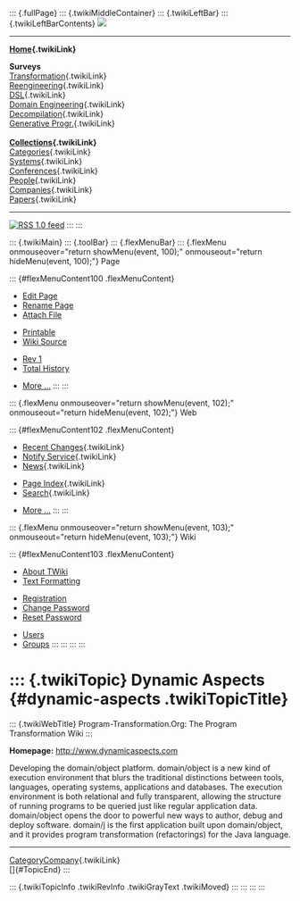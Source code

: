 ::: {.fullPage}
::: {.twikiMiddleContainer}
::: {.twikiLeftBar}
::: {.twikiLeftBarContents}
![](../pub/transformation.gif)

------------------------------------------------------------------------

**[Home](WebHome){.twikiLink}**

**Surveys**\
[Transformation](ProgramTransformation){.twikiLink}\
[Reengineering](ReengineeringWiki){.twikiLink}\
[DSL](DomainSpecificLanguages){.twikiLink}\
[Domain Engineering](DomainEngineering){.twikiLink}\
[Decompilation](DeCompilation){.twikiLink}\
[Generative Progr.](GenerativeProgrammingWiki){.twikiLink}\
\
**[Collections](CategoryCollection){.twikiLink}**\
[Categories](CategoryCategory){.twikiLink}\
[Systems](TransformationSystems){.twikiLink}\
[Conferences](TransformationConferences){.twikiLink}\
[People](TransformationPeople){.twikiLink}\
[Companies](TransformationCompanies){.twikiLink}\
[Papers](CategoryPaper){.twikiLink}

------------------------------------------------------------------------

[![](../pub/rss.gif "RSS 1.0 feed")](WebRss@skin=rss)
:::
:::

::: {.twikiMain}
::: {.toolBar}
::: {.flexMenuBar}
::: {.flexMenu onmouseover="return showMenu(event, 100);" onmouseout="return hideMenu(event, 100);"}
Page

::: {#flexMenuContent100 .flexMenuContent}
-   [Edit
    Page](http://www.program-transformation.org/edit/Transform/DynamicAspects?t=1536826390)
-   [Rename
    Page](http://www.program-transformation.org/rename/Transform/DynamicAspects)
-   [Attach
    File](http://www.program-transformation.org/attach/Transform/DynamicAspects)

<!-- -->

-   [Printable](http://www.program-transformation.org/view/Transform/DynamicAspects?skin=print.pattern)
-   [Wiki
    Source](http://www.program-transformation.org/view/Transform/DynamicAspects?skin=text&raw=on&contenttype=text/plain)

<!-- -->

-   [Rev
    1](http://www.program-transformation.org/view/Transform/DynamicAspects?rev=1.1)
-   [Total
    History](http://www.program-transformation.org/rdiff/Transform/DynamicAspects)

<!-- -->

-   [More
    \...](http://www.program-transformation.org/oops/Transform/DynamicAspects?template=oopsmore&param1=1.1&param2=1.1)
:::
:::

::: {.flexMenu onmouseover="return showMenu(event, 102);" onmouseout="return hideMenu(event, 102);"}
Web

::: {#flexMenuContent102 .flexMenuContent}
-   [Recent Changes](WebChanges){.twikiLink}
-   [Notify Service](WebNotify){.twikiLink}
-   [News](WebNews){.twikiLink}

<!-- -->

-   [Page Index](WebIndex){.twikiLink}
-   [Search](WebSearch){.twikiLink}

<!-- -->

-   [More
    \...](http://www.program-transformation.org/oops/Transform/DynamicAspects?template=oopsmore&param1=1.1&param2=1.1)
:::
:::

::: {.flexMenu onmouseover="return showMenu(event, 103);" onmouseout="return hideMenu(event, 103);"}
Wiki

::: {#flexMenuContent103 .flexMenuContent}
-   [About
    TWiki](http://www.program-transformation.org/view/TWiki/WebHome)
-   [Text
    Formatting](http://www.program-transformation.org/view/TWiki/TextFormattingRules)

<!-- -->

-   [Registration](http://www.program-transformation.org/view/TWiki/TWikiRegistration)
-   [Change
    Password](http://www.program-transformation.org/view/TWiki/ChangePassword)
-   [Reset
    Password](http://www.program-transformation.org/view/TWiki/ResetPassword)

<!-- -->

-   [Users](http://www.program-transformation.org/view/Main/TWikiUsers)
-   [Groups](http://www.program-transformation.org/view/Main/TWikiGroups)
:::
:::
:::
:::

::: {.twikiTopic}
Dynamic Aspects {#dynamic-aspects .twikiTopicTitle}
===============

::: {.twikiWebTitle}
Program-Transformation.Org: The Program Transformation Wiki
:::

**Homepage:** <http://www.dynamicaspects.com>

Developing the domain/object platform. domain/object is a new kind of
execution environment that blurs the traditional distinctions between
tools, languages, operating systems, applications and databases. The
execution environment is both relational and fully transparent, allowing
the structure of running programs to be queried just like regular
application data. domain/object opens the door to powerful new ways to
author, debug and deploy software. domain/j is the first application
built upon domain/object, and it provides program transformation
(refactorings) for the Java language.

------------------------------------------------------------------------

[CategoryCompany](CategoryCompany){.twikiLink}\
[]{#TopicEnd}
:::

::: {.twikiTopicInfo .twikiRevInfo .twikiGrayText .twikiMoved}
:::
:::
:::
:::
